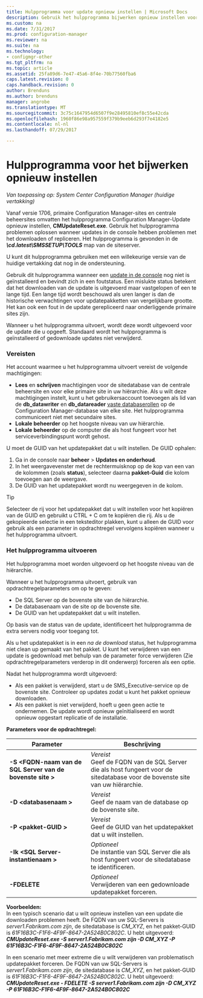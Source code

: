 ```yaml
---
title: Hulpprogramma voor update opnieuw instellen | Microsoft Docs
description: Gebruik het hulpprogramma bijwerken opnieuw instellen voor updates in de console voor System Center Configuration Manager.
ms.custom: na
ms.date: 7/31/2017
ms.prod: configuration-manager
ms.reviewer: na
ms.suite: na
ms.technology:
- configmgr-other
ms.tgt_pltfrm: na
ms.topic: article
ms.assetid: 25fa89d6-7e47-45a6-8f4e-70b77560fba6
caps.latest.revision: 0
caps.handback.revision: 0
author: Brenduns
ms.author: brenduns
manager: angrobe
ms.translationtype: MT
ms.sourcegitcommit: 3c75c1647954d6507f9e28495810ef8c55e42cda
ms.openlocfilehash: 1960f86e98a957559f379b9eeb6d293f7e4182e5
ms.contentlocale: nl-nl
ms.lasthandoff: 07/29/2017

---
```

# <a name="update-reset-tool"></a>Hulpprogramma voor het bijwerken opnieuw instellen

*Van toepassing op: System Center Configuration Manager (huidige vertakking)*  


Vanaf versie 1706, primaire Configuration Manager-sites en centrale beheersites omvatten het hulpprogramma Configuration Manager-Update opnieuw instellen, **CMUpdateReset.exe**. Gebruik het hulpprogramma problemen oplossen wanneer updates in de console hebben problemen met het downloaden of repliceren. Het hulpprogramma is gevonden in de ***\cd.latest\SMSSETUP\TOOLS*** map van de siteserver.

U kunt dit hulpprogramma gebruiken met een willekeurige versie van de huidige vertakking dat nog in de ondersteuning.

Gebruik dit hulpprogramma wanneer een [update in de console](/sccm/core/servers/manage/install-in-console-updates) nog niet is geïnstalleerd en bevindt zich in een foutstatus. Een mislukte status betekent dat het downloaden van de update is uitgevoerd maar vastgelopen of een te lange tijd. Een lange tijd wordt beschouwd als uren langer is dan de historische verwachtingen voor updatepakketten van vergelijkbare grootte. Het kan ook een fout in de update gerepliceerd naar onderliggende primaire sites zijn.  

Wanneer u het hulpprogramma uitvoert, wordt deze wordt uitgevoerd voor de update die u opgeeft. Standaard wordt het hulpprogramma is geïnstalleerd of gedownloade updates niet verwijderd.  

### <a name="prerequisites"></a>Vereisten
Het account waarmee u het hulpprogramma uitvoert vereist de volgende machtigingen:
-   **Lees** en **schrijven** machtigingen voor de sitedatabase van de centrale beheersite en voor elke primaire site in uw hiërarchie. Als u wilt deze machtigingen instelt, kunt u het gebruikersaccount toevoegen als lid van de **db_datawriter** en **db_datareader** [vaste databaserollen](/sql/relational-databases/security/authentication-access/database-level-roles#fixed-database-roles) op de Configuration Manager-database van elke site. Het hulpprogramma communiceert niet met secundaire sites.
-   **Lokale beheerder** op het hoogste niveau van uw hiërarchie.
-   **Lokale beheerder** op de computer die als host fungeert voor het serviceverbindingspunt wordt gehost.

U moet de GUID van het updatepakket dat u wilt instellen. De GUID ophalen:
  1.   Ga in de console naar **beheer** > **Updates en onderhoud**.
  2.   In het weergavevenster met de rechtermuisknop op de kop van een van de kolommen (zoals **status**), selecteer daarna **pakket-Guid** die kolom toevoegen aan de weergave.
  3.   De GUID van het updatepakket wordt nu weergegeven in de kolom.

> [!TIP]  
> Selecteer de rij voor het updatepakket dat u wilt instellen voor het kopiëren van de GUID en gebruikt u CTRL + C om te kopiëren die rij. Als u de gekopieerde selectie in een teksteditor plakken, kunt u alleen de GUID voor gebruik als een parameter in opdrachtregel vervolgens kopiëren wanneer u het hulpprogramma uitvoert.

### <a name="run-the-tool"></a>Het hulpprogramma uitvoeren    
Het hulpprogramma moet worden uitgevoerd op het hoogste niveau van de hiërarchie.

Wanneer u het hulpprogramma uitvoert, gebruik van opdrachtregelparameters om op te geven:
  -   De SQL Server op de bovenste site van de hiërarchie.
  -   De databasenaam van de site op de bovenste site.
  -   De GUID van het updatepakket dat u wilt instellen.

Op basis van de status van de update, identificeert het hulpprogramma de extra servers nodig voor toegang tot.   

Als u het updatepakket is in een *na de download* status, het hulpprogramma niet clean up gemaakt van het pakket. U kunt het verwijderen van een update is gedownload met behulp van de parameter force verwijderen (Zie opdrachtregelparameters verderop in dit onderwerp) forceren als een optie.

Nadat het hulpprogramma wordt uitgevoerd:
-   Als een pakket is verwijderd, start u de SMS_Executive-service op de bovenste site. Controleer op updates zodat u kunt het pakket opnieuw downloaden.
-   Als een pakket is niet verwijderd, hoeft u geen geen actie te ondernemen. De update wordt opnieuw geïnitialiseerd en wordt opnieuw opgestart replicatie of de installatie.

**Parameters voor de opdrachtregel:**  

| Parameter        |Beschrijving                 |  
|------------------|----------------------------|  
|**-S &lt;FQDN-naam van de SQL Server van de bovenste site >** | *Vereist* <br> Geef de FQDN van de SQL Server die als host fungeert voor de sitedatabase voor de bovenste site van uw hiërarchie.    |  
| **-D &lt;databasenaam >**                        | *Vereist* <br> Geef de naam van de database op de bovenste site.  |  
| **-P &lt;pakket-GUID >**                         | *Vereist* <br> Geef de GUID van het updatepakket dat u wilt instellen.   |  
| **-Ik &lt;SQL Server-instantienaam >**             | *Optioneel* <br> De instantie van SQL Server die als host fungeert voor de sitedatabase te identificeren. |
| **-FDELETE**                              | *Optioneel* <br> Verwijderen van een gedownloade updatepakket forceren. |  
 **Voorbeelden:**  
 In een typisch scenario dat u wilt opnieuw instellen van een update die downloaden problemen heeft. De FQDN van uw SQL-Servers is *server1.Fabrikam.com zijn*, de sitedatabase is *CM_XYZ*, en het pakket-GUID is *61F16B3C-F1F6-4F9F-8647-2A524B0C802C*.  U hebt uitgevoerd: ***CMUpdateReset.exe -S server1.Fabrikam.com zijn -D CM_XYZ -P 61F16B3C-F1F6-4F9F-8647-2A524B0C802C***

 In een scenario met meer extreme die u wilt verwijderen van problematisch updatepakket forceren. De FQDN van uw SQL-Servers is *server1.Fabrikam.com zijn*, de sitedatabase is *CM_XYZ*, en het pakket-GUID is *61F16B3C-F1F6-4F9F-8647-2A524B0C802C*.  U hebt uitgevoerd: ***CMUpdateReset.exe - FDELETE -S server1.Fabrikam.com zijn -D CM_XYZ -P 61F16B3C-F1F6-4F9F-8647-2A524B0C802C***

